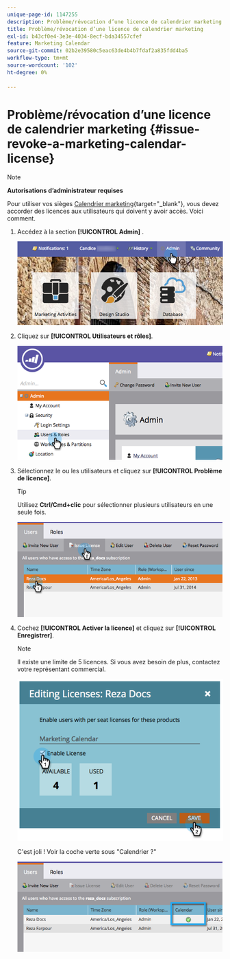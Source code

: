 ```yaml
---
unique-page-id: 1147255
description: Problème/révocation d’une licence de calendrier marketing - Documents Marketo - Documentation du produit
title: Problème/révocation d’une licence de calendrier marketing
exl-id: b43cf0e4-3e3e-4034-8ecf-bda34557cfef
feature: Marketing Calendar
source-git-commit: 02b2e39580c5eac63de4b4b7fdaf2a835fdd4ba5
workflow-type: tm+mt
source-wordcount: '102'
ht-degree: 0%

---
```


# Problème/révocation d’une licence de calendrier marketing {#issue-revoke-a-marketing-calendar-license}

>[!NOTE]
>
>**Autorisations d’administrateur requises**

Pour utiliser vos sièges [Calendrier marketing](/help/marketo/product-docs/core-marketo-concepts/marketing-calendar/understanding-the-calendar/navigating-the-marketing-calendar.md){target="_blank"}, vous devez accorder des licences aux utilisateurs qui doivent y avoir accès. Voici comment.

1. Accédez à la section **[!UICONTROL Admin]** .

   ![](assets/adminhand.png)

1. Cliquez sur **[!UICONTROL Utilisateurs et rôles]**.

   ![](assets/2.png)

1. Sélectionnez le ou les utilisateurs et cliquez sur **[!UICONTROL Problème de licence]**.

   >[!TIP]
   >
   >Utilisez **Ctrl/Cmd+clic** pour sélectionner plusieurs utilisateurs en une seule fois.

   ![](assets/3.png)

1. Cochez **[!UICONTROL Activer la licence]** et cliquez sur **[!UICONTROL Enregistrer]**.

   >[!NOTE]
   >
   >Il existe une limite de 5 licences. Si vous avez besoin de plus, contactez votre représentant commercial.

   ![](assets/4.png)

   C&#39;est joli ! Voir la coche verte sous &quot;Calendrier ?&quot;

   ![](assets/5.png)
